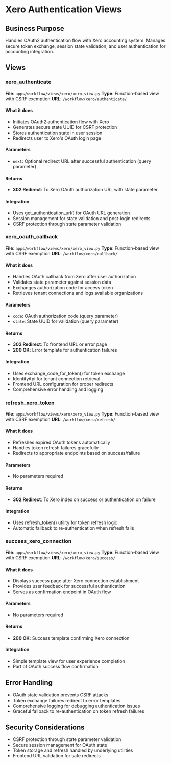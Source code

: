 # Xero Authentication Views

## Business Purpose
Handles OAuth2 authentication flow with Xero accounting system. Manages secure token exchange, session state validation, and user authentication for accounting integration.

## Views

### xero_authenticate
**File**: `apps/workflow/views/xero/xero_view.py`
**Type**: Function-based view with CSRF exemption
**URL**: `/workflow/xero/authenticate/`

#### What it does
- Initiates OAuth2 authentication flow with Xero
- Generates secure state UUID for CSRF protection
- Stores authentication state in user session
- Redirects user to Xero's OAuth login page

#### Parameters
- `next`: Optional redirect URL after successful authentication (query parameter)

#### Returns
- **302 Redirect**: To Xero OAuth authorization URL with state parameter

#### Integration
- Uses get_authentication_url() for OAuth URL generation
- Session management for state validation and post-login redirects
- CSRF protection through state parameter validation

### xero_oauth_callback
**File**: `apps/workflow/views/xero/xero_view.py`
**Type**: Function-based view with CSRF exemption
**URL**: `/workflow/xero/callback/`

#### What it does
- Handles OAuth callback from Xero after user authorization
- Validates state parameter against session data
- Exchanges authorization code for access token
- Retrieves tenant connections and logs available organizations

#### Parameters
- `code`: OAuth authorization code (query parameter)
- `state`: State UUID for validation (query parameter)

#### Returns
- **302 Redirect**: To frontend URL or error page
- **200 OK**: Error template for authentication failures

#### Integration
- Uses exchange_code_for_token() for token exchange
- IdentityApi for tenant connection retrieval
- Frontend URL configuration for proper redirects
- Comprehensive error handling and logging

### refresh_xero_token
**File**: `apps/workflow/views/xero/xero_view.py`
**Type**: Function-based view with CSRF exemption
**URL**: `/workflow/xero/refresh/`

#### What it does
- Refreshes expired OAuth tokens automatically
- Handles token refresh failures gracefully
- Redirects to appropriate endpoints based on success/failure

#### Parameters
- No parameters required

#### Returns
- **302 Redirect**: To Xero index on success or authentication on failure

#### Integration
- Uses refresh_token() utility for token refresh logic
- Automatic fallback to re-authentication when refresh fails

### success_xero_connection
**File**: `apps/workflow/views/xero/xero_view.py`
**Type**: Function-based view with CSRF exemption
**URL**: `/workflow/xero/success/`

#### What it does
- Displays success page after Xero connection establishment
- Provides user feedback for successful authentication
- Serves as confirmation endpoint in OAuth flow

#### Parameters
- No parameters required

#### Returns
- **200 OK**: Success template confirming Xero connection

#### Integration
- Simple template view for user experience completion
- Part of OAuth success flow confirmation

## Error Handling
- OAuth state validation prevents CSRF attacks
- Token exchange failures redirect to error templates
- Comprehensive logging for debugging authentication issues
- Graceful fallback to re-authentication on token refresh failures

## Security Considerations
- CSRF protection through state parameter validation
- Secure session management for OAuth state
- Token storage and refresh handled by underlying utilities
- Frontend URL validation for safe redirects
